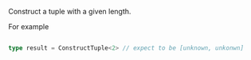 Construct a tuple with a given length.

For example

```ts

type result = ConstructTuple<2> // expect to be [unknown, unkonwn]
```